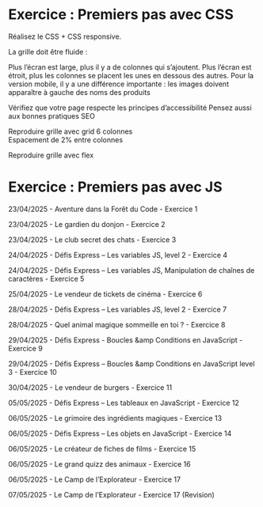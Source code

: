 # Exercice : Premiers pas avec CSS

Réalisez le CSS + CSS responsive.

La grille doit être fluide :

Plus l’écran est large, plus il y a de colonnes qui s’ajoutent.
Plus l’écran est étroit, plus les colonnes se placent les unes en dessous des autres.
Pour la version mobile, il y a une différence importante : les images doivent apparaître à gauche des noms des produits 

Vérifiez que votre page respecte les principes d’accessibilité 
Pensez aussi aux bonnes pratiques SEO

Reproduire grille avec grid 6 colonnes   
Espacement de 2% entre colonnes  
     
Reproduire grille avec flex    



# Exercice : Premiers pas avec JS

23/04/2025 - Aventure dans la Forêt du Code - Exercice 1

23/04/2025 - Le gardien du donjon - Exercice 2

23/04/2025 - Le club secret des chats - Exercice 3

24/04/2025 - Défis Express – Les variables JS, level 2 - Exercice 4

24/04/2025 - Défis Express – Les variables JS, Manipulation de chaînes de caractères - Exercice 5

25/04/2025 - Le vendeur de tickets de cinéma - Exercice 6

28/04/2025 - Défis Express – Les variables JS, level 2 - Exercice 7

28/04/2025 - Quel animal magique sommeille en toi ? - Exercice 8

29/04/2025 - Défis Express - Boucles &amp Conditions en JavaScript - Exercice 9

29/04/2025 - Défis Express – Boucles &amp Conditions en JavaScript level 3 - Exercice 10

30/04/2025 - Le vendeur de burgers - Exercice 11

05/05/2025 - Défis Express – Les tableaux en JavaScript - Exercice 12

06/05/2025 - Le grimoire des ingrédients magiques - Exercice 13

06/05/2025 - Défis Express – Les objets en JavaScript - Exercice 14

06/05/2025 - Le créateur de fiches de films - Exercice 15

06/05/2025 - Le grand quizz des animaux - Exercice 16

06/05/2025 - Le Camp de l’Explorateur - Exercice 17

07/05/2025 - Le Camp de l’Explorateur - Exercice 17 (Revision)